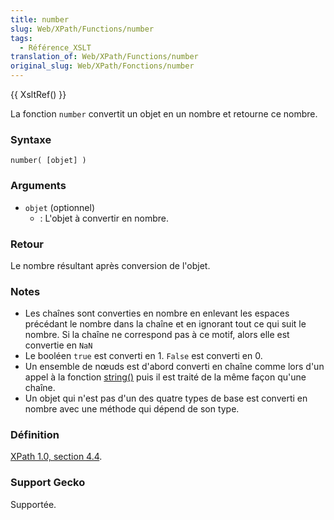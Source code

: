 ```yaml
---
title: number
slug: Web/XPath/Functions/number
tags:
  - Référence_XSLT
translation_of: Web/XPath/Functions/number
original_slug: Web/XPath/Fonctions/number
---
```


{{ XsltRef() }}

La fonction `number` convertit un objet en un nombre et retourne ce nombre.

### Syntaxe

```
number( [objet] )
```

### Arguments

- `objet` (optionnel)
  - : L'objet à convertir en nombre.

### Retour

Le nombre résultant après conversion de l'objet.

### Notes

- Les chaînes sont converties en nombre en enlevant les espaces précédant le nombre dans la chaîne et en ignorant tout ce qui suit le nombre. Si la chaîne ne correspond pas à ce motif, alors elle est convertie en `NaN`
- Le booléen `true` est converti en 1. `False` est converti en 0.
- Un ensemble de nœuds est d'abord converti en chaîne comme lors d'un appel à la fonction [string()](fr/XPath/Fonctions/string) puis il est traité de la même façon qu'une chaîne.
- Un objet qui n'est pas d'un des quatre types de base est converti en nombre avec une méthode qui dépend de son type.

### Définition

[XPath 1.0, section 4.4](http://www.w3.org/TR/xpath#function-number).

### Support Gecko

Supportée.
